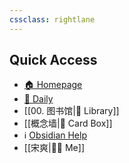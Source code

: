 ```yaml
---
cssclass: rightlane
---
```


## Quick Access
- [🏠 Homepage](obsidian://advanced-uri?filepath=40%2520-%2520Obsidian%252F%25E4%25B8%25BB%25E9%25A1%25B5%252F00.%2520%25E4%25B8%25BB%25E9%25A1%25B5.md&viewmode=preview)
- [📅 Daily](obsidian://advanced-uri?daily=true)
- [[00. 图书馆|📖 Library]]
- [[概念墙|🎴 Card Box]]
- ℹ️ [Obsidian Help](https://help.obsidian.md/Start+here)
- [[宋爽|👩🏻 Me]]
